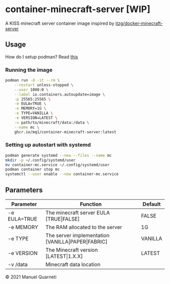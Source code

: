 # container-minecraft-server [WIP]

A KISS minecraft server container image inspired by [itzg/docker-minecraft-server](https://github.com/itzg/docker-minecraft-server)

## Usage

How do I setup podman? Read [this](https://github.com/containers/podman/blob/main/docs/tutorials/rootless_tutorial.md)

### Running the image

```sh
podman run -d -it --rm \
    --restart unless-stopped \
    --user 1000:0 \
    --label io.containers.autoupdate=image \
    -p 25565:25565 \
    -e EULA=TRUE \
    -e MEMORY=1G \
    -e TYPE=VANILLA \
    -e VERSION=LATEST \
    -v path/to/minecraft/data:/data \
    --name mc \
    ghcr.io/mq1/container-minecraft-server:latest
```

### Setting up autostart with systemd

```sh
podman generate systemd --new --files --name mc
mkdir -p ~/.config/systemd/user
mv container-mc.service ~/.config/systemd/user
podman container stop mc
systemctl --user enable --now container-mc.service
```

## Parameters

Parameter | Function | Default
--- | --- | ---
-e EULA=TRUE | The minecraft server EULA [TRUE\|FALSE] | FALSE
-e MEMORY | The RAM allocated to the server | 1G
-e TYPE | The server implementation [VANILLA\|PAPER\|FABRIC] | VANILLA
-e VERSION | The Minecraft version [LATEST\|1.X.X] | LATEST
-v /data | Minecraft data location |

© 2021 Manuel Quarneti
